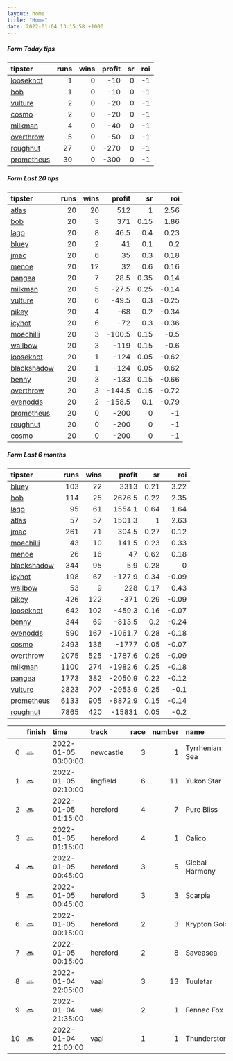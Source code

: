 ```yaml
---   
layout: home  
title: "Home"   
date: 2022-01-04 13:15:58 +1000  
---   
```



##### Form Today tips   

| tipster                                                       |   runs |   wins |   profit |   sr |   roi |
|:--------------------------------------------------------------|-------:|-------:|---------:|-----:|------:|
| [looseknot](https://mrwayneo.github.io/tips/looseknot.html)   |      1 |      0 |      -10 |    0 |    -1 |
| [bob](https://mrwayneo.github.io/tips/bob.html)               |      1 |      0 |      -10 |    0 |    -1 |
| [vulture](https://mrwayneo.github.io/tips/vulture.html)       |      2 |      0 |      -20 |    0 |    -1 |
| [cosmo](https://mrwayneo.github.io/tips/cosmo.html)           |      2 |      0 |      -20 |    0 |    -1 |
| [milkman](https://mrwayneo.github.io/tips/milkman.html)       |      4 |      0 |      -40 |    0 |    -1 |
| [overthrow](https://mrwayneo.github.io/tips/overthrow.html)   |      5 |      0 |      -50 |    0 |    -1 |
| [roughnut](https://mrwayneo.github.io/tips/roughnut.html)     |     27 |      0 |     -270 |    0 |    -1 |
| [prometheus](https://mrwayneo.github.io/tips/prometheus.html) |     30 |      0 |     -300 |    0 |    -1 |

##### Form Last 20 tips   

| tipster                                                         |   runs |   wins |   profit |   sr |   roi |
|:----------------------------------------------------------------|-------:|-------:|---------:|-----:|------:|
| [atlas](https://mrwayneo.github.io/tips/atlas.html)             |     20 |     20 |    512   | 1    |  2.56 |
| [bob](https://mrwayneo.github.io/tips/bob.html)                 |     20 |      3 |    371   | 0.15 |  1.86 |
| [lago](https://mrwayneo.github.io/tips/lago.html)               |     20 |      8 |     46.5 | 0.4  |  0.23 |
| [bluey](https://mrwayneo.github.io/tips/bluey.html)             |     20 |      2 |     41   | 0.1  |  0.2  |
| [jmac](https://mrwayneo.github.io/tips/jmac.html)               |     20 |      6 |     35   | 0.3  |  0.18 |
| [menoe](https://mrwayneo.github.io/tips/menoe.html)             |     20 |     12 |     32   | 0.6  |  0.16 |
| [pangea](https://mrwayneo.github.io/tips/pangea.html)           |     20 |      7 |     28.5 | 0.35 |  0.14 |
| [milkman](https://mrwayneo.github.io/tips/milkman.html)         |     20 |      5 |    -27.5 | 0.25 | -0.14 |
| [vulture](https://mrwayneo.github.io/tips/vulture.html)         |     20 |      6 |    -49.5 | 0.3  | -0.25 |
| [pikey](https://mrwayneo.github.io/tips/pikey.html)             |     20 |      4 |    -68   | 0.2  | -0.34 |
| [icyhot](https://mrwayneo.github.io/tips/icyhot.html)           |     20 |      6 |    -72   | 0.3  | -0.36 |
| [moechilli](https://mrwayneo.github.io/tips/moechilli.html)     |     20 |      3 |   -100.5 | 0.15 | -0.5  |
| [wallbow](https://mrwayneo.github.io/tips/wallbow.html)         |     20 |      3 |   -119   | 0.15 | -0.6  |
| [looseknot](https://mrwayneo.github.io/tips/looseknot.html)     |     20 |      1 |   -124   | 0.05 | -0.62 |
| [blackshadow](https://mrwayneo.github.io/tips/blackshadow.html) |     20 |      1 |   -124   | 0.05 | -0.62 |
| [benny](https://mrwayneo.github.io/tips/benny.html)             |     20 |      3 |   -133   | 0.15 | -0.66 |
| [overthrow](https://mrwayneo.github.io/tips/overthrow.html)     |     20 |      3 |   -144.5 | 0.15 | -0.72 |
| [evenodds](https://mrwayneo.github.io/tips/evenodds.html)       |     20 |      2 |   -158.5 | 0.1  | -0.79 |
| [prometheus](https://mrwayneo.github.io/tips/prometheus.html)   |     20 |      0 |   -200   | 0    | -1    |
| [roughnut](https://mrwayneo.github.io/tips/roughnut.html)       |     20 |      0 |   -200   | 0    | -1    |
| [cosmo](https://mrwayneo.github.io/tips/cosmo.html)             |     20 |      0 |   -200   | 0    | -1    |

##### Form Last 6 months   

| tipster                                                         |   runs |   wins |   profit |   sr |   roi |
|:----------------------------------------------------------------|-------:|-------:|---------:|-----:|------:|
| [bluey](https://mrwayneo.github.io/tips/bluey.html)             |    103 |     22 |   3313   | 0.21 |  3.22 |
| [bob](https://mrwayneo.github.io/tips/bob.html)                 |    114 |     25 |   2676.5 | 0.22 |  2.35 |
| [lago](https://mrwayneo.github.io/tips/lago.html)               |     95 |     61 |   1554.1 | 0.64 |  1.64 |
| [atlas](https://mrwayneo.github.io/tips/atlas.html)             |     57 |     57 |   1501.3 | 1    |  2.63 |
| [jmac](https://mrwayneo.github.io/tips/jmac.html)               |    261 |     71 |    304.5 | 0.27 |  0.12 |
| [moechilli](https://mrwayneo.github.io/tips/moechilli.html)     |     43 |     10 |    141.5 | 0.23 |  0.33 |
| [menoe](https://mrwayneo.github.io/tips/menoe.html)             |     26 |     16 |     47   | 0.62 |  0.18 |
| [blackshadow](https://mrwayneo.github.io/tips/blackshadow.html) |    344 |     95 |      5.9 | 0.28 |  0    |
| [icyhot](https://mrwayneo.github.io/tips/icyhot.html)           |    198 |     67 |   -177.9 | 0.34 | -0.09 |
| [wallbow](https://mrwayneo.github.io/tips/wallbow.html)         |     53 |      9 |   -228   | 0.17 | -0.43 |
| [pikey](https://mrwayneo.github.io/tips/pikey.html)             |    426 |    122 |   -371   | 0.29 | -0.09 |
| [looseknot](https://mrwayneo.github.io/tips/looseknot.html)     |    642 |    102 |   -459.3 | 0.16 | -0.07 |
| [benny](https://mrwayneo.github.io/tips/benny.html)             |    344 |     69 |   -813.5 | 0.2  | -0.24 |
| [evenodds](https://mrwayneo.github.io/tips/evenodds.html)       |    590 |    167 |  -1061.7 | 0.28 | -0.18 |
| [cosmo](https://mrwayneo.github.io/tips/cosmo.html)             |   2493 |    136 |  -1777   | 0.05 | -0.07 |
| [overthrow](https://mrwayneo.github.io/tips/overthrow.html)     |   2075 |    525 |  -1787.6 | 0.25 | -0.09 |
| [milkman](https://mrwayneo.github.io/tips/milkman.html)         |   1100 |    274 |  -1982.6 | 0.25 | -0.18 |
| [pangea](https://mrwayneo.github.io/tips/pangea.html)           |   1773 |    382 |  -2050.9 | 0.22 | -0.12 |
| [vulture](https://mrwayneo.github.io/tips/vulture.html)         |   2823 |    707 |  -2953.9 | 0.25 | -0.1  |
| [prometheus](https://mrwayneo.github.io/tips/prometheus.html)   |   6133 |    905 |  -8872.9 | 0.15 | -0.14 |
| [roughnut](https://mrwayneo.github.io/tips/roughnut.html)       |   7865 |    420 | -15831   | 0.05 | -0.2  |

|    | finish   | time                | track     |   race |   number | name           |   odds | tipster         |
|---:|:---------|:--------------------|:----------|-------:|---------:|:---------------|-------:|:----------------|
|  0 | :soon:   | 2022-01-05 03:00:00 | newcastle |      3 |        1 | Tyrrhenian Sea |   1.36 | milkman         |
|  1 | :soon:   | 2022-01-05 02:10:00 | lingfield |      6 |       11 | Yukon Star     |   6    | overthrow       |
|  2 | :soon:   | 2022-01-05 01:15:00 | hereford  |      4 |        7 | Pure Bliss     |   4.6  | milkman         |
|  3 | :soon:   | 2022-01-05 01:15:00 | hereford  |      4 |        1 | Calico         |   3.6  | overthrow       |
|  4 | :soon:   | 2022-01-05 00:45:00 | hereford  |      3 |        5 | Global Harmony |  19    | overthrow       |
|  5 | :soon:   | 2022-01-05 00:45:00 | hereford  |      3 |        3 | Scarpia        |   3.6  | overthrow       |
|  6 | :soon:   | 2022-01-05 00:15:00 | hereford  |      2 |        3 | Krypton Gold   |   5    | looseknot       |
|  7 | :soon:   | 2022-01-05 00:15:00 | hereford  |      2 |        8 | Saveasea       |  23    | overthrow       |
|  8 | :soon:   | 2022-01-04 22:05:00 | vaal      |      3 |       13 | Tuuletar       |   0    | vulture         |
|  9 | :soon:   | 2022-01-04 21:35:00 | vaal      |      2 |        1 | Fennec Fox     |   0    | vulture,milkman |
| 10 | :soon:   | 2022-01-04 21:00:00 | vaal      |      1 |        1 | Thunderstone   |   0    | milkman         |